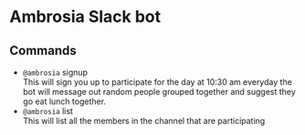 # Ambrosia Slack bot
## Commands
* `@ambrosia` signup <br />
This will sign you up to participate for the day at 10:30 am everyday the bot will message out random people grouped together and suggest they go eat lunch together.
* `@ambrosia` list <br />
This will list all the members in the channel that are participating
